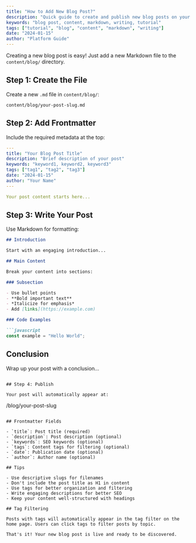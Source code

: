 ```yaml
---
title: "How to Add New Blog Post?"
description: "Quick guide to create and publish new blog posts on your platform."
keywords: "blog post, content, markdown, writing, tutorial"
tags: ["tutorial", "blog", "content", "markdown", "writing"]
date: "2024-01-15"
author: "Platform Guide"
---
```


Creating a new blog post is easy! Just add a new Markdown file to the `content/blog/` directory.

## Step 1: Create the File

Create a new `.md` file in `content/blog/`:

```
content/blog/your-post-slug.md
```

## Step 2: Add Frontmatter

Include the required metadata at the top:

```yaml
---
title: "Your Blog Post Title"
description: "Brief description of your post"
keywords: "keyword1, keyword2, keyword3"
tags: ["tag1", "tag2", "tag3"]
date: "2024-01-15"
author: "Your Name"
---

Your post content starts here...
```

## Step 3: Write Your Post

Use Markdown for formatting:

```markdown
## Introduction

Start with an engaging introduction...

## Main Content

Break your content into sections:

### Subsection

- Use bullet points
- **Bold important text**
- *Italicize for emphasis*
- Add [links](https://example.com)

### Code Examples

```javascript
const example = "Hello World";
```

## Conclusion

Wrap up your post with a conclusion...
```

## Step 4: Publish

Your post will automatically appear at:

```
/blog/your-post-slug
```

## Frontmatter Fields

- `title`: Post title (required)
- `description`: Post description (optional)
- `keywords`: SEO keywords (optional)
- `tags`: Content tags for filtering (optional)
- `date`: Publication date (optional)
- `author`: Author name (optional)

## Tips

- Use descriptive slugs for filenames
- Don't include the post title as H1 in content
- Use tags for better organization and filtering
- Write engaging descriptions for better SEO
- Keep your content well-structured with headings

## Tag Filtering

Posts with tags will automatically appear in the tag filter on the home page. Users can click tags to filter posts by topic.

That's it! Your new blog post is live and ready to be discovered.
